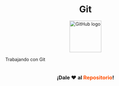 <div>
    <h1 align='center'>Git</h1>
</div>

<div align = "center">
    <img src="https://upload.wikimedia.org/wikipedia/commons/9/91/Octicons-mark-github.svg"  width="100px" alt="GitHub logo">
</div>

Trabajando con Git


#

<div align = "center">
    <h3 color="#FFC400">¡Dale ❤️ al <strong><font color="#ff4f00">Repositorio</font>!</h3>
</div>
